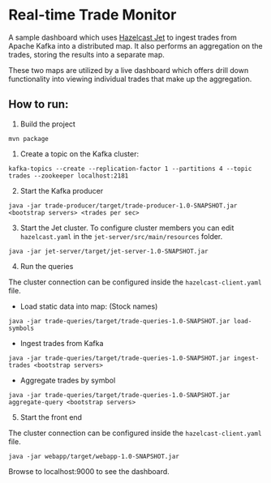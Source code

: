 # Real-time Trade Monitor

A sample dashboard which uses [Hazelcast Jet](https://github.com/hazelcast/hazelcast-jet)
to ingest trades from Apache Kafka into a distributed map. It also performs
an aggregation on the trades, storing the results into a separate map.

These two maps are utilized by a live dashboard which offers drill down
functionality into viewing individual trades that make up the aggregation.

## How to run:

1. Build the project

```
mvn package
```

1. Create a topic on the Kafka cluster:

```
kafka-topics --create --replication-factor 1 --partitions 4 --topic trades --zookeeper localhost:2181
```

2. Start the Kafka producer

```
java -jar trade-producer/target/trade-producer-1.0-SNAPSHOT.jar <bootstrap servers> <trades per sec>
```

3. Start the Jet cluster. To configure cluster members you can edit 
`hazelcast.yaml` in the `jet-server/src/main/resources` folder.

```
java -jar jet-server/target/jet-server-1.0-SNAPSHOT.jar
```

4. Run the queries

The cluster connection can be configured inside the `hazelcast-client.yaml` file.

* Load static data into map: (Stock names)
```
java -jar trade-queries/target/trade-queries-1.0-SNAPSHOT.jar load-symbols
```

* Ingest trades from Kafka

```
java -jar trade-queries/target/trade-queries-1.0-SNAPSHOT.jar ingest-trades <bootstrap servers>
```
* Aggregate trades by symbol
```
java -jar trade-queries/target/trade-queries-1.0-SNAPSHOT.jar aggregate-query <bootstrap servers>
```

5. Start the front end

The cluster connection can be configured inside the `hazelcast-client.yaml` file.

```
java -jar webapp/target/webapp-1.0-SNAPSHOT.jar 
```

Browse to localhost:9000 to see the dashboard.
